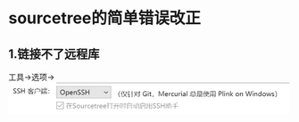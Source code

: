 
# sourcetree的简单错误改正

## 1.链接不了远程库

工具->选项->
![](https://github.com/timesun135/notebook/blob/master/git%E7%9A%84%E5%AD%A6%E4%B9%A0/git%E5%8F%AF%E8%A7%86%E5%8C%96%E5%B7%A5%E5%85%B7/%E5%9B%BE%E7%89%87/2.jpg?raw=true)